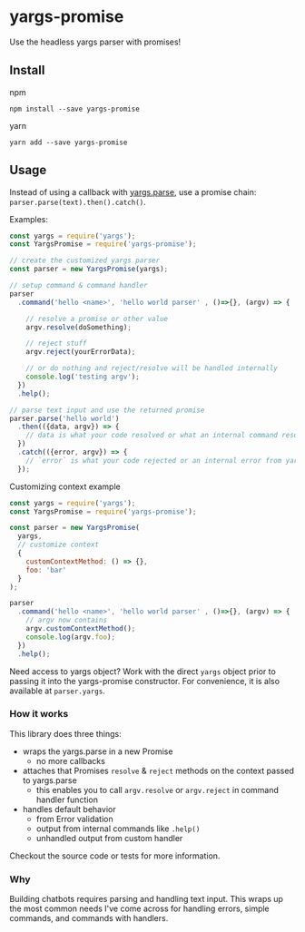# yargs-promise

Use the headless yargs parser with promises!

## Install

npm

```
npm install --save yargs-promise
```

yarn

```
yarn add --save yargs-promise
```

## Usage

Instead of using a callback with  [yargs.parse](http://yargs.js.org/docs/#methods-parseargs-context-parsecallback), use a promise chain: `parser.parse(text).then().catch()`.

Examples:

```js
const yargs = require('yargs');
const YargsPromise = require('yargs-promise');

// create the customized yargs parser
const parser = new YargsPromise(yargs);

// setup command & command handler
parser
  .command('hello <name>', 'hello world parser' , ()=>{}, (argv) => {

    // resolve a promise or other value
    argv.resolve(doSomething);

    // reject stuff
    argv.reject(yourErrorData);

    // or do nothing and reject/resolve will be handled internally
    console.log('testing argv');
  })
  .help();

// parse text input and use the returned promise
parser.parse('hello world')
  .then(({data, argv}) => {
    // data is what your code resolved or what an internal command resolved
  })
  .catch(({error, argv}) => {
    // `error` is what your code rejected or an internal error from yargs
  });

```

Customizing context example

```js
const yargs = require('yargs');
const YargsPromise = require('yargs-promise');

const parser = new YargsPromise(
  yargs,
  // customize context
  {
    customContextMethod: () => {},
    foo: 'bar'
  }
);

parser
  .command('hello <name>', 'hello world parser' , ()=>{}, (argv) => {
    // argv now contains
    argv.customContextMethod();
    console.log(argv.foo);
  })
  .help();
```

Need access to yargs object? Work with the direct `yargs` object prior to passing it into the yargs-promise constructor. For convenience, it is also available at `parser.yargs`. 

### How it works

This library does three things:

- wraps the yargs.parse in a new Promise
  - no more callbacks
- attaches that Promises `resolve` & `reject` methods on the context passed to yargs.parse
  - this enables you to call `argv.resolve` or `argv.reject` in command handler function
- handles default behavior
  - from Error validation
  - output from internal commands like `.help()`
  - unhandled output from custom handler

Checkout the source code or tests for more information.

### Why

Building chatbots requires parsing and handling text input. This wraps up the most common needs I've come across for handling errors, simple commands, and commands with handlers.
